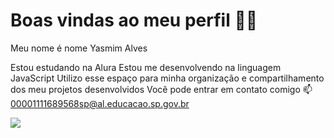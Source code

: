 # Boas vindas ao meu perfil 💙💙
Meu nome é nome Yasmim Alves

Estou estudando na Alura
Estou me desenvolvendo na linguagem JavaScript
Utilizo esse espaço para minha organização e compartilhamento dos meu projetos desenvolvidos
Você pode entrar em contato comigo 📫
00001111689568sp@al.educacao.sp.gov.br

![](https://media.tenor.com/OmHzJNs8r1oAAAAM/frozen-freezing.gif)



